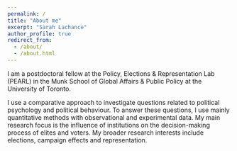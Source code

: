 ```yaml
---
permalink: /
title: "About me"
excerpt: "Sarah Lachance"
author_profile: true
redirect_from: 
  - /about/
  - /about.html
---
```


I am a postdoctoral fellow at the Policy, Elections & Representation Lab (PEARL) in the Munk School of Global Affairs & Public Policy at the University of Toronto.

I use a comparative approach to investigate questions related to political psychology and political behaviour. To answer these questions, I use mainly quantitative methods with observational and experimental data. My main research focus is the influence of institutions on the decision-making process of elites and voters. My broader research interests include elections, campaign effects and representation.

